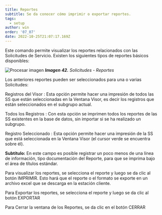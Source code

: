 ```yaml
---
title: Reportes
subtitle: Se da conocer cómo imprimir o exportar reportes.
tags:
  - setup
author: win
order: '07_07'
date: 2022-10-25T21:07:17.169Z
---
```


Este comando <span class="mdi mdi-printer"></span>  permite visualizar los reportes relacionados con las Solicitudes de Servicio. Existen los siguientes tipos de reportes básicos disponibles:

![Procesar imagen](../../assets/images/cap07/chp07_img35.png)
_**Imagen 42.** Solicitudes - Reportes_

Los anteriores reportes pueden ser seleccionados para una o varias Solicitudes:


<a class="btn cl-gray bg-white btn-rounded"><span class="mdi mdi-circle cl-blue pr-1"></span><span class="pr-1"> Registros del Visor </span></a>: Esta opción permite hacer una impresión de todos las SS que están seleccionadas en la Ventana Visor, es decir los registros que están seleccionados en el subgrupo actual.


<a class="btn cl-gray bg-white btn-rounded"><span class="mdi mdi-circle cl-blue pr-1"></span><span class="pr-1"> Todos los Registros </span></a>: Con esta opción se imprimen todos los reportes de las SS existentes en la base de datos, sin importar si se ha realizado un subgrupo.



<a class="btn cl-gray bg-white btn-rounded"><span class="mdi mdi-circle cl-blue pr-1"></span><span class="pr-1"> Registro Seleccionado </span></a>: Esta opción permite hacer una impresión de la SS que está seleccionada en la Ventana Visor (el cursor verde se encuentra sobre él).


**Subtítulo:** En este campo es posible registrar un poco menos de una línea de información, tipo documentación del Reporte, para que se imprima bajo el área de títulos estándar.

Para visualizar los reportes, se selecciona el reporte y luego se da clic al botón <a class="btn bg-gray cl-black">IMPRIMIR</a>. Esto hará que el reporte o el formato se exporte en un archivo excel que se descarga en la estación cliente.

Para Exportar los reportes, se selecciona el reporte y luego se da clic al botón <a class="btn bg-gray cl-black">EXPORTAR</a>

Para Cerrar la ventana de los Reportes, se da clic en el botón <a class="btn bg-gray cl-black">CERRAR</a>

